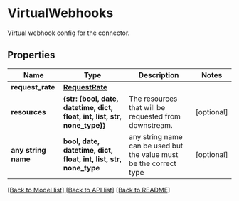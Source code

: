 # VirtualWebhooks

Virtual webhook config for the connector.

## Properties
Name | Type | Description | Notes
------------ | ------------- | ------------- | -------------
**request_rate** | [**RequestRate**](RequestRate.md) |  | 
**resources** | **{str: (bool, date, datetime, dict, float, int, list, str, none_type)}** | The resources that will be requested from downstream. | [optional] 
**any string name** | **bool, date, datetime, dict, float, int, list, str, none_type** | any string name can be used but the value must be the correct type | [optional]

[[Back to Model list]](../../README.md#documentation-for-models) [[Back to API list]](../../README.md#documentation-for-api-endpoints) [[Back to README]](../../README.md)


